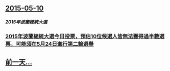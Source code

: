 ## [2015-05-10](/zh/news/2015/05/10/index.md)

##### 2015年波蘭總統大選
### [2015年波蘭總統大選今日投票，預估10位候選人皆無法獲得過半數選票，可能須在5月24日進行第二輪選舉](/zh/news/2015/05/10/2015年波蘭總統大選今日投票-預估10位候選人皆無法獲得過半數選票-可能須在5月24日進行第二輪選舉.md)
## [前一天...](/zh/news/2015/05/9/index.md)

